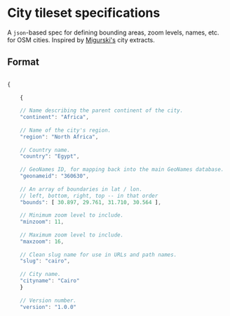 # City tileset specifications
A `json`-based spec for defining bounding areas, zoom levels, names, etc. for OSM cities.
Inspired by [Migurski's]() city extracts.

## Format

```javascript

{
	
	{
	  
	// Name describing the parent continent of the city.
	"continent": "Africa",
	
	// Name of the city's region.
	"region": "North Africa",
	
	// Country name.
	"country": "Egypt",
	
	// GeoNames ID, for mapping back into the main GeoNames database.
	"geonameid": "360630",
	
	// An array of boundaries in lat / lon.
	// left, bottom, right, top -- in that order
	"bounds": [ 30.897, 29.761, 31.710, 30.564 ],
	
	// Minimum zoom level to include.
	"minzoom": 11,
	
	// Maximum zoom level to include.
	"maxzoom": 16,
	
	// Clean slug name for use in URLs and path names.
	"slug": "cairo",
	
	// City name.
	"cityname": "Cairo"
	}
	
	// Version number.
	"version": "1.0.0"

```